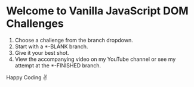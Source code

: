# Welcome to Vanilla JavaScript DOM Challenges

1. Choose a challenge from the branch dropdown.
2. Start with a *-BLANK branch.
3. Give it your best shot.
4. View the accompanying video on my YouTube channel or see my attempt at the *-FINISHED branch.

Happy Coding ✌️
